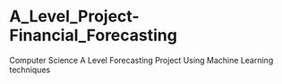 # A_Level_Project-Financial_Forecasting

Computer Science A Level Forecasting Project Using Machine Learning techniques
